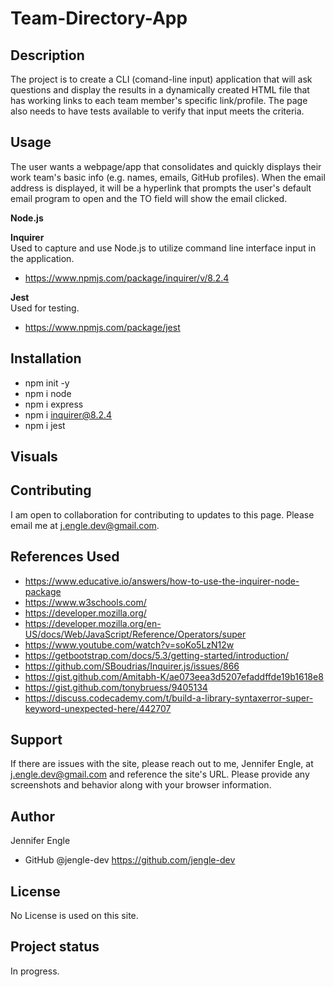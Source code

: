 # Team-Directory-App

## Description
The project is to create a CLI (comand-line input) application that will ask questions and display the results in a dynamically created HTML file that has working links to each team member's specific link/profile. The page also needs to have tests available to verify that input meets the criteria.

## Usage
The user wants a webpage/app that consolidates and quickly displays their work team's basic info (e.g. names, emails, GitHub profiles).
When the email address is displayed, it will be a hyperlink that prompts the user's default email program to open and the TO field will show the email clicked.

**Node.js** </br>


**Inquirer** </br>
Used to capture and use Node.js to utilize command line interface input in the application.
* https://www.npmjs.com/package/inquirer/v/8.2.4

**Jest** </br>
Used for testing.
* https://www.npmjs.com/package/jest

## Installation
* npm init -y
* npm i node
* npm i express
* npm i inquirer@8.2.4
* npm i jest

## Visuals 
<!-- Need to provide a screenshot -->



## Contributing
I am open to collaboration for contributing to updates to this page. Please email me at j.engle.dev@gmail.com.

## References Used
* https://www.educative.io/answers/how-to-use-the-inquirer-node-package
* https://www.w3schools.com/
* https://developer.mozilla.org/
* https://developer.mozilla.org/en-US/docs/Web/JavaScript/Reference/Operators/super
* https://www.youtube.com/watch?v=soKo5LzN12w
* https://getbootstrap.com/docs/5.3/getting-started/introduction/
* https://github.com/SBoudrias/Inquirer.js/issues/866
* https://gist.github.com/Amitabh-K/ae073eea3d5207efaddffde19b1618e8
* https://gist.github.com/tonybruess/9405134
* https://discuss.codecademy.com/t/build-a-library-syntaxerror-super-keyword-unexpected-here/442707

## Support
If there are issues with the site, please reach out to me, Jennifer Engle, at j.engle.dev@gmail.com and reference the site's URL. Please provide any screenshots and behavior along with your browser information.

## Author
Jennifer Engle
* GitHub @jengle-dev https://github.com/jengle-dev

## License
No License is used on this site.

## Project status
In progress.
